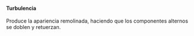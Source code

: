 
#### Turbulencia
Produce la apariencia remolinada, haciendo que los componentes alternos se doblen y retuerzan.

